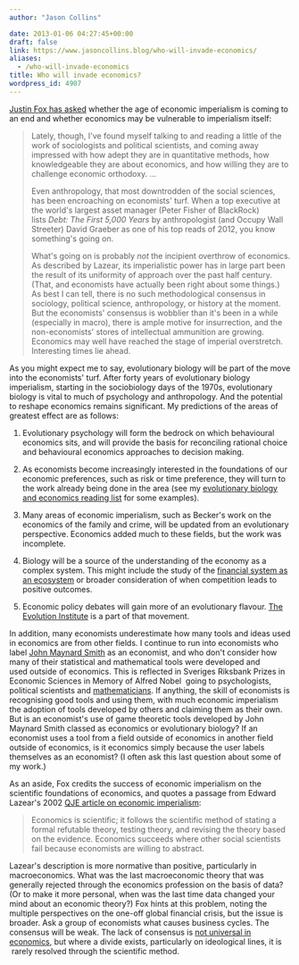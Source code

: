 ```yaml
---
author: "Jason Collins"

date: 2013-01-06 04:27:45+00:00
draft: false
link: https://www.jasoncollins.blog/who-will-invade-economics/
aliases:
  - /who-will-invade-economics
title: Who will invade economics?
wordpress_id: 4907
---
```


[Justin Fox has asked](http://blogs.hbr.org/fox/2013/01/the-end-of-economists-imper.html) whether the age of economic imperialism is coming to an end and whether economics may be vulnerable to imperialism itself:


<blockquote>Lately, though, I've found myself talking to and reading a little of the work of sociologists and political scientists, and coming away impressed with how adept they are in quantitative methods, how knowledgeable they are about economics, and how willing they are to challenge economic orthodoxy. ...

Even anthropology, that most downtrodden of the social sciences, has been encroaching on economists' turf. When a top executive at the world's largest asset manager (Peter Fisher of BlackRock) lists _Debt: The First 5,000 Years_ by anthropologist (and Occupy Wall Streeter) David Graeber as one of his top reads of 2012, you know something's going on.

What's going on is probably _not_ the incipient overthrow of economics. As described by Lazear, its imperialistic power has in large part been the result of its uniformity of approach over the past half century. (That, and economists have actually been right about some things.) As best I can tell, there is no such methodological consensus in sociology, political science, anthropology, or history at the moment. But the economists' consensus is wobblier than it's been in a while (especially in macro), there is ample motive for insurrection, and the non-economists' stores of intellectual ammunition are growing. Economics may well have reached the stage of imperial overstretch. Interesting times lie ahead.</blockquote>


As you might expect me to say, evolutionary biology will be part of the move into the economists' turf. After forty years of evolutionary biology imperialism, starting in the sociobiology days of the 1970s, evolutionary biology is vital to much of psychology and anthropology. And the potential to reshape economics remains significant. My predictions of the areas of greatest effect are as follows:



	
  1. Evolutionary psychology will form the bedrock on which behavioural economics sits, and will provide the basis for reconciling rational choice and behavioural economics approaches to decision making.

	
  2. As economists become increasingly interested in the foundations of our economic preferences, such as risk or time preference, they will turn to the work already being done in the area (see my [evolutionary biology and economics reading list](https://www.jasoncollins.blog/economics-and-evolutionary-biology-reading-list/) for some examples).

	
  3. Many areas of economic imperialism, such as Becker's work on the economics of the family and crime, will be updated from an evolutionary perspective. Economics added much to these fields, but the work was incomplete.

	
  4. Biology will be a source of the understanding of the economy as a complex system. This might include the study of the [financial system as an ecosystem](https://www.jasoncollins.blog/banking-as-an-ecosystem/) or broader consideration of when competition leads to positive outcomes.

	
  5. Economic policy debates will gain more of an evolutionary flavour. [The Evolution Institute](http://evolution-institute.org/) is a part of that movement.


In addition, many economists underestimate how many tools and ideas used in economics are from other fields. I continue to run into economists who label [John Maynard Smith](http://en.wikipedia.org/wiki/John_Maynard_Smith) as an economist, and who don't consider how many of their statistical and mathematical tools were developed and used outside of economics. This is reflected in Sveriges Riksbank Prizes in Economic Sciences in Memory of Alfred Nobel  going to psychologists, political scientists and [mathematicians](https://www.jasoncollins.blog/nobel-prizes-and-marriage-markets/). If anything, the skill of economists is recognising good tools and using them, with much economic imperialism the adoption of tools developed by others and claiming them as their own. But is an economist's use of game theoretic tools developed by John Maynard Smith classed as economics or evolutionary biology? If an economist uses a tool from a field outside of economics in another field outside of economics, is it economics simply because the user labels themselves as an economist? (I often ask this last question about some of my work.)

As an aside, Fox credits the success of economic imperialism on the scientific foundations of economics, and quotes a passage from Edward Lazear's 2002 [QJE article on economic imperialism](http://qje.oxfordjournals.org/content/115/1/99.abstract):


<blockquote>Economics is scientific; it follows the scientific method of stating a formal refutable theory, testing theory, and revising the theory based on the evidence. Economics succeeds where other social scientists fail because economists are willing to abstract.</blockquote>


Lazear's description is more normative than positive, particularly in macroeconomics. What was the last macroeconomic theory that was generally rejected through the economics profession on the basis of data? (Or to make it more personal, when was the last time data changed your mind about an economic theory?) Fox hints at this problem, noting the multiple perspectives on the one-off global financial crisis, but the issue is broader. Ask a group of economists what causes business cycles. The consensus will be weak. The lack of consensus is [not universal in economics](http://users.nber.org/~jwolfers/Papers/OpinionsofEconomists.pdf), but where a divide exists, particularly on ideological lines, it is  rarely resolved through the scientific method.
